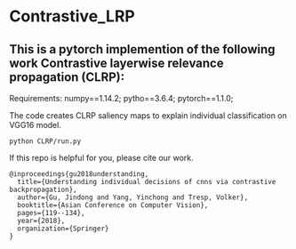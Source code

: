 # Contrastive_LRP

## This is a pytorch implemention of the following work Contrastive layerwise relevance propagation (CLRP):
Requirements: numpy==1.14.2; pytho==3.6.4; pytorch==1.1.0;

The code creates CLRP saliency maps to explain individual classification on VGG16 model.
```
python CLRP/run.py
```


If this repo is helpful for you, please cite our work.
```
@inproceedings{gu2018understanding,
  title={Understanding individual decisions of cnns via contrastive backpropagation},
  author={Gu, Jindong and Yang, Yinchong and Tresp, Volker},
  booktitle={Asian Conference on Computer Vision},
  pages={119--134},
  year={2018},
  organization={Springer}
}
```
